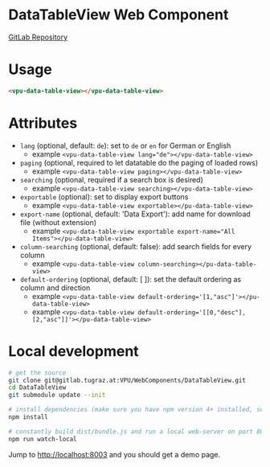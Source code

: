 # DataTableView Web Component

[GitLab Repository](https://gitlab.tugraz.at/VPU/WebComponents/KnowledgeBaseWebPageElementView)

# Usage

```html
<vpu-data-table-view></vpu-data-table-view>
```

# Attributes
- `lang` (optional, default: `de`): set to `de` or `en` for German or English
    - example `<vpu-data-table-view lang="de"></vpu-data-table-view>`
- `paging` (optional, required to let datatable do the paging of loaded rows)
    - example `<vpu-data-table-view paging></vpu-data-table-view>`
- `searching` (optional, required if a search box is desired)
    - example `<vpu-data-table-view searching></vpu-data-table-view>`
- `exportable` (optional): set to display export buttons
    - example `<vpu-data-table-view exportable></pu-data-table-view>`
- `export-name` (optional, default: 'Data Export'): add name for download file (without extension)
    - example `<vpu-data-table-view exportable export-name="All Items"></pu-data-table-view>`
- `column-searching` (optional, default: false): add search fields for every column
    - example `<vpu-data-table-view column-searching></pu-data-table-view>`
- `default-ordering` (optional, default: [ ]): set the default ordering as column and direction
    - example `<vpu-data-table-view default-ordering='[1,"asc"]'></pu-data-table-view>` 
    - example `<vpu-data-table-view default-ordering='[[0,"desc"],[2,"asc"]]'></pu-data-table-view>` 

# Local development
```bash
# get the source
git clone git@gitlab.tugraz.at:VPU/WebComponents/DataTableView.git
cd DataTableView
git submodule update --init

# install dependencies (make sure you have npm version 4+ installed, so symlinks to the git submodules are created automatically)
npm install

# constantly build dist/bundle.js and run a local web-server on port 8003
npm run watch-local
```

Jump to <http://localhost:8003> and you should get a demo page.
